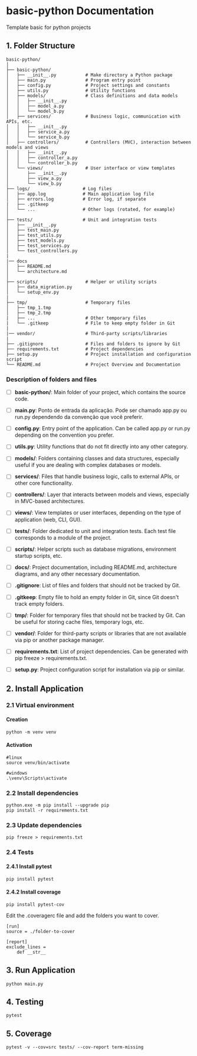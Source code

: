 # basic-python Documentation

Template basic for python projects

## 1. Folder Structure
```
basic-python/
│
├── basic-python/
│   ├── __init__.py           # Make directory a Python package
│   ├── main.py               # Program entry point
│   ├── config.py             # Project settings and constants
│   ├── utils.py              # Utility functions
│   ├── models/               # Class definitions and data models
│   │   ├── __init__.py
│   │   ├── model_a.py
│   │   └── model_b.py
│   ├── services/             # Business logic, communication with APIs, etc.
│   │   ├── __init__.py
│   │   ├── service_a.py
│   │   └── service_b.py
│   ├── controllers/          # Controllers (MVC), interaction between models and views
│   │   ├── __init__.py
│   │   ├── controller_a.py
│   │   └── controller_b.py
│   └── views/                # User interface or view templates
│       ├── __init__.py
│       ├── view_a.py
│       └── view_b.py
├── logs/                    # Log files
│   ├── app.log              # Main application log file
│   ├── errors.log           # Error log, if separate
|   ├── .gitkeep 
│   └── ...                  # Other logs (rotated, for example)
│
├── tests/                   # Unit and integration tests
│   ├── __init__.py
│   ├── test_main.py
│   ├── test_utils.py
│   ├── test_models.py
│   ├── test_services.py
│   └── test_controllers.py
|
|── docs
│   ├── README.md
│   └── architecture.md
│
├── scripts/                  # Helper or utility scripts
│   ├── data_migration.py
│   └── setup_env.py
|
├── tmp/                      # Temporary files
│   ├── tmp_1.tmp
│   ├── tmp_2.tmp
|   ├── ...                   # Other temporary files
|   └── .gitkeep              # File to keep empty folder in Git
|
|── vendor/                   # Third-party scripts/libraries
|
├── .gitignore                # Files and folders to ignore by Git
├── requirements.txt          # Project dependencies
├── setup.py                  # Project installation and configuration script
└── README.md                 # Project Overview and Documentation
```

### Description of folders and files

- [ ] **basic-python/**: Main folder of your project, which contains the source code.

- [ ] **main.py**: Ponto de entrada da aplicação. Pode ser chamado app.py ou run.py dependendo da convenção que você preferir.

- [ ] **config.py**: Entry point of the application. Can be called app.py or run.py depending on the convention you prefer.

- [ ] **utils.py**: Utility functions that do not fit directly into any other category.

- [ ] **models/**: Folders containing classes and data structures, especially useful if you are dealing with complex databases or models.

- [ ] **services/**: Files that handle business logic, calls to external APIs, or other core functionality.

- [ ] **controllers/**: Layer that interacts between models and views, especially in MVC-based architectures.

- [ ] **views/**: View templates or user interfaces, depending on the type of application (web, CLI, GUI).

- [ ] **tests/**: Folder dedicated to unit and integration tests. Each test file corresponds to a module of the project.

- [ ] **scripts/**: Helper scripts such as database migrations, environment startup scripts, etc.

- [ ] **docs/**: Project documentation, including README.md, architecture diagrams, and any other necessary documentation.

- [ ] **.gitignore**: List of files and folders that should not be tracked by Git.

- [ ] **.gitkeep**: Empty file to hold an empty folder in Git, since Git doesn't track empty folders.

- [ ] **tmp/**: Folder for temporary files that should not be tracked by Git. Can be useful for storing cache files, temporary logs, etc.

- [ ] **vendor/**: Folder for third-party scripts or libraries that are not available via pip or another package manager.

- [ ] **requirements.txt**: List of project dependencies. Can be generated with pip freeze > requirements.txt.

- [ ] **setup.py**: Project configuration script for installation via pip or similar.

## 2. Install Application

### 2.1 Virtual environment

#### Creation
```
python -m venv venv
```

#### Activation
```
#linux
source venv/bin/activate

#windows
.\venv\Scripts\activate
```

### 2.2 Install dependencies

```
python.exe -m pip install --upgrade pip
pip install -r requirements.txt
```

### 2.3 Update dependencies
```
pip freeze > requirements.txt
```

### 2.4 Tests

#### 2.4.1 Install pytest
```
pip install pytest
```

#### 2.4.2 Install coverage
```
pip install pytest-cov
```

Edit the .coveragerc file and add the folders you want to cover.

```
[run]
source = ./folder-to-cover

[report]
exclude_lines =
    def __str__
```

## 3. Run Application

```
python main.py
```

## 4. Testing

```
pytest
```

## 5. Coverage

```
pytest -v --cov=src tests/ --cov-report term-missing
```